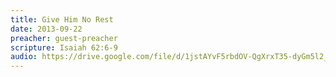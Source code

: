 ```yaml
---
title: Give Him No Rest
date: 2013-09-22
preacher: guest-preacher
scripture: Isaiah 62:6-9
audio: https://drive.google.com/file/d/1jstAYvF5rbdOV-QgXrxT35-dyGm5l2_b/view
---
```

